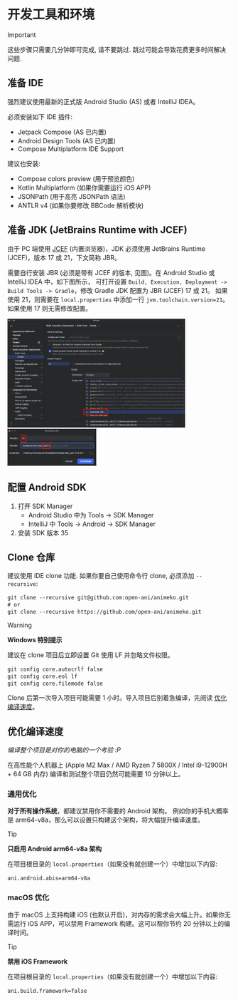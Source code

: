 # 开发工具和环境

> [!IMPORTANT]
> 这些步骤只需要几分钟即可完成, 请不要跳过. 跳过可能会导致花费更多时间解决问题.

## 准备 IDE

强烈建议使用最新的正式版 Android Studio (AS) 或者 IntelliJ IDEA。

必须安装如下 IDE 插件:

- Jetpack Compose (AS 已内置)
- Android Design Tools (AS 已内置)
- Compose Multiplatform IDE Support

建议也安装:

- Compose colors preview (用于预览颜色)
- Kotlin Multiplatform (如果你需要运行 iOS APP)
- JSONPath (用于高亮 JSONPath 语法)
- ANTLR v4 (如果你要修改 BBCode 解析模块)

## 准备 JDK (JetBrains Runtime with JCEF)

由于 PC 端使用 [JCEF](https://github.com/jetbrains/jcef) (内置浏览器)，JDK 必须使用 JetBrains
Runtime (JCEF)，版本 17 或 21，下文简称 JBR。

需要自行安装 JBR (必须是带有 JCEF 的版本, 见图)。在 Android Studio 或 IntelliJ IDEA 中，如下图所示，
可打开设置
`Build, Execution, Deployment -> Build Tools -> Gradle`，修改 Gradle JDK 配置为 JBR (JCEF) 17 或 21。
如果使用 21，则需要在 `local.properties` 中添加一行 `jvm.toolchain.version=21`。如果使用 17 则无需修改配置。

<img src="images/idea-settings-download-jdk.png" alt="download jbr" width="400"/>
<img src="images/idea-settings-download-jdk-version.png" alt="choose version" width="200"/>

## 配置 Android SDK

1. 打开 SDK Manager
    - Android Studio 中为 Tools -> SDK Manager
    - IntelliJ 中 Tools -> Android -> SDK Manager
2. 安装 SDK 版本 35

## Clone 仓库

建议使用 IDE clone 功能. 如果你要自己使用命令行 clone, 必须添加 `--recursive`:

```shell
git clone --recursive git@github.com:open-ani/animeko.git
# or 
git clone --recursive https://github.com/open-ani/animeko.git
```

> [!WARNING]
> **Windows 特别提示**
>
> 建议在 clone 项目后立即设置 Git 使用 LF 并忽略文件权限。
>
>   ```shell
>   git config core.autocrlf false
>   git config core.eol lf
>   git config core.filemode false
>   ```

Clone 后第一次导入项目可能需要 1 小时。导入项目后别着急编译，先阅读 [优化编译速度](#优化编译速度)。

## 优化编译速度

*编译整个项目是对你的电脑的一个考验 :P*

在高性能个人机器上 (Apple M2 Max / AMD Ryzen 7 5800X / Intel i9-12900H + 64 GB 内存) 编译和测试整个项目仍然可能需要
10 分钟以上。

### 通用优化

**对于所有操作系统**，都建议禁用你不需要的 Android 架构。
例如你的手机大概率是 arm64-v8a，那么可以设置只构建这个架构，将大幅提升编译速度。

> [!TIP]
> **只启用 Android arm64-v8a 架构**
>
> 在项目根目录的 `local.properties`（如果没有就创建一个）中增加以下内容:
>
> ```properties
> ani.android.abis=arm64-v8a
> ```

### macOS 优化

由于 macOS 上支持构建 iOS (也默认开启)，对内存的需求会大幅上升。如果你无需运行 iOS APP，可以禁用
Framework 构建。这可以帮你节约 20 分钟以上的编译时间。

> [!TIP]
> **禁用 iOS Framework**
>
> 在项目根目录的 `local.properties`（如果没有就创建一个）中增加以下内容:
>
> ```properties
> ani.build.framework=false
> ```

